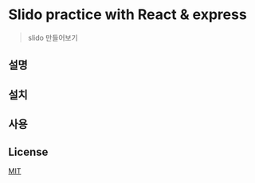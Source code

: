 # Slido practice with React & express

> slido 만들어보기

## 설명

## 설치

## 사용

## License

[MIT](https://choosealicense.com/licenses/mit/)

